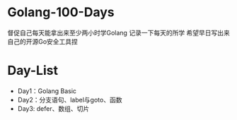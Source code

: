 # Golang-100-Days
督促自己每天能拿出来至少两小时学Golang
记录一下每天的所学
希望早日写出来自己的开源Go安全工具捏

# Day-List

* Day1：Golang Basic
* Day2：分支语句、label与goto、函数
* Day3: defer、数组、切片
